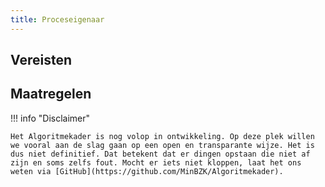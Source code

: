 ```yaml
---
title: Proceseigenaar
---
```


## Vereisten

<!-- list_vereisten rollen/proceseigenaar no-rol -->

## Maatregelen

<!-- list_maatregelen rollen/proceseigenaar no-rol -->

!!! info "Disclaimer"

    Het Algoritmekader is nog volop in ontwikkeling. Op deze plek willen we vooral aan de slag gaan op een open en transparante wijze. Het is dus niet definitief. Dat betekent dat er dingen opstaan die niet af zijn en soms zelfs fout. Mocht er iets niet kloppen, laat het ons weten via [GitHub](https://github.com/MinBZK/Algoritmekader).